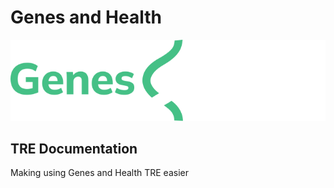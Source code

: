 # Genes and Health
![Genes and Health logo](images/branding/genes-and-health-logo-green.svg)
## TRE Documentation

Making using Genes and Health TRE easier
